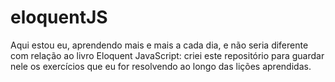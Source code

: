 # eloquentJS

Aqui estou eu, aprendendo mais e mais a cada dia, e não seria diferente com relação ao livro Eloquent JavaScript: criei este repositório para guardar nele os exercícios que eu for resolvendo ao longo das lições aprendidas.
